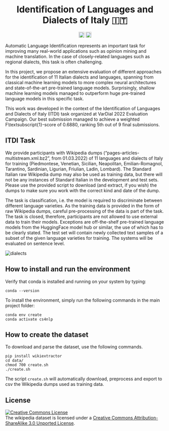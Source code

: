 <h1 align="center">
  <br>
  Identification of Languages and Dialects of Italy 🇮🇹
  <br>
</h1>

<p align="center">
  <a href="http://itdiethz.herokuapp.com"><img src="https://img.shields.io/badge/demo-deployed-green.svg" alt="Licence" height="18"></a>
  <a href="https://github.com/giacomocamposampiero/italian-dialects-identification/blob/main/LICENCE.md"><img src="https://img.shields.io/github/license/giacomocamposampiero/italian-dialects-identification" alt="Licence" height="18"></a>
</p>

Automatic Language Identification represents an important task for improving many real-world applications such as opinion mining and machine translation.
In the case of closely-related languages such as regional dialects, this task is often challenging.

In this project, we propose an extensive evaluation of different approaches for the identification of 11 Italian dialects and languages, spanning from classical machine learning models to more complex neural architectures and state-of-the-art pre-trained language models. 
Surprisingly, shallow machine learning models managed to outperform huge pre-trained language models in this specific task.

This work was developed in the context of the Identification of Languages and Dialects of Italy (ITDI) task organized at VarDial 2022 Evaluation Campaign. Our best submission managed to achieve a weighted F\textsubscript{1}-score of 0.6880, ranking 5th out of 9 final submissions.  

## ITDI Task
We provide participants with Wikipedia dumps (“pages-articles-multistream.xml.bz2”, from 01.03.2022) of 11 languages and dialects of Italy for training (Piedmontese, Venetian, Sicilian, Neapolitan, Emilian-Romagnol, Tarantino, Sardinian, Ligurian, Friulian, Ladin, Lombard). The Standard Italian raw Wikipedia dump may also be used as training data, but there will not be any instances of Standard Italian in the development and test sets. Please use the provided script to download (and extract, if you wish) the dumps to make sure you work with the correct kind and date of the dump.

The task is classification, i.e. the model is required to discriminate between different language varieties. As the training data is provided in the form of raw Wikipedia dumps, careful pre-processing of the data is part of the task. The task is closed, therefore, participants are not allowed to use external data to train their models. Exceptions are off-the-shelf pre-trained language models from the HuggingFace model hub or similar, the use of which has to be clearly stated. The test set will contain newly collected text samples of a subset of the given language varieties for training. The systems will be evaluated on sentence level.

![dialects](https://github.com/giacomocamposampiero/italian-dialects-identification/blob/main/experiments/plots/dialects.png)

## How to install and run the environment
Verify that conda is installed and running on your system by typing:
```
conda --version
```
To install the environment, simply run the following commands in the main project folder:
```
conda env create
conda activate cs4nlp
```

## How to create the dataset
To download and parse the dataset, use the following commands.
```
pip install wikiextractor
cd data/
chmod 700 create.sh
./create.sh
```
The script `create.sh` will automatically download, preprocess and export to csv the Wikipedia dumps used as training data.


##  License 
<a rel="license" href="http://creativecommons.org/licenses/by-sa/3.0/"><img alt="Creative Commons License" style="border-width:0" src="https://i.creativecommons.org/l/by-sa/3.0/88x31.png" /></a>
<br />The wikipedia dataset is licensed under a <a rel="license" href="http://creativecommons.org/licenses/by-sa/3.0/">Creative Commons Attribution-ShareAlike 3.0 Unported License</a>.
